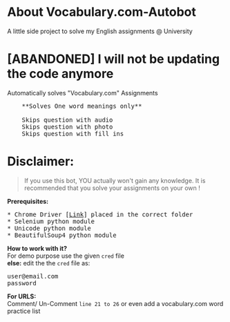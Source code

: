 # About Vocabulary.com-Autobot
A little side project to solve my English assignments @ University
# [ABANDONED] I will not be updating the code anymore

Automatically solves "Vocabulary.com" Assignments
	

<pre>
	**Solves One word meanings only**
	
	Skips question with audio
	Skips question with photo
	Skips question with fill_ins
</pre>


# Disclaimer:
> If you use this bot, YOU actually won't gain any knowledge. It is recommended that you solve your assignments on your own !

<b>Prerequisites:</b>
<pre>
* Chrome Driver [<a href="https://sites.google.com/a/chromium.org/chromedriver/">Link</a>] placed in the correct folder
* Selenium python module
* Unicode python module
* BeautifulSoup4 python module
</pre>

<b>How to work with it?</b><br>
For demo purpose use the given <code>cred</code> file<br>
<b>else:</b>
edit the the <code>cred</code> file as:
<pre>
user@email.com
password
</pre>

<b>For URLS:</b><br>
Comment/ Un-Comment <code>line 21 to 26</code> or even add a vocabulary.com word practice list
